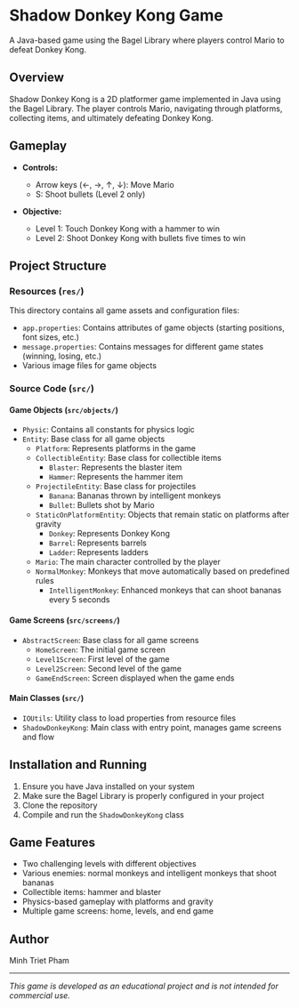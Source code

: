 # Shadow Donkey Kong Game

A Java-based game using the Bagel Library where players control Mario to defeat Donkey Kong.

## Overview

Shadow Donkey Kong is a 2D platformer game implemented in Java using the Bagel Library. The player controls Mario, navigating through platforms, collecting items, and ultimately defeating Donkey Kong.


## Gameplay

- **Controls:**
    - Arrow keys (←, →, ↑, ↓): Move Mario
    - S: Shoot bullets (Level 2 only)

- **Objective:**
    - Level 1: Touch Donkey Kong with a hammer to win
    - Level 2: Shoot Donkey Kong with bullets five times to win

## Project Structure

### Resources (`res/`)

This directory contains all game assets and configuration files:

- `app.properties`: Contains attributes of game objects (starting positions, font sizes, etc.)
- `message.properties`: Contains messages for different game states (winning, losing, etc.)
- Various image files for game objects

### Source Code (`src/`)

#### Game Objects (`src/objects/`)

- `Physic`: Contains all constants for physics logic
- `Entity`: Base class for all game objects
    - `Platform`: Represents platforms in the game
    - `CollectibleEntity`: Base class for collectible items
        - `Blaster`: Represents the blaster item
        - `Hammer`: Represents the hammer item
    - `ProjectileEntity`: Base class for projectiles
        - `Banana`: Bananas thrown by intelligent monkeys
        - `Bullet`: Bullets shot by Mario
    - `StaticOnPlatformEntity`: Objects that remain static on platforms after gravity
        - `Donkey`: Represents Donkey Kong
        - `Barrel`: Represents barrels
        - `Ladder`: Represents ladders
    - `Mario`: The main character controlled by the player
    - `NormalMonkey`: Monkeys that move automatically based on predefined rules
        - `IntelligentMonkey`: Enhanced monkeys that can shoot bananas every 5 seconds

#### Game Screens (`src/screens/`)

- `AbstractScreen`: Base class for all game screens
    - `HomeScreen`: The initial game screen
    - `Level1Screen`: First level of the game
    - `Level2Screen`: Second level of the game
    - `GameEndScreen`: Screen displayed when the game ends

#### Main Classes (`src/`)

- `IOUtils`: Utility class to load properties from resource files
- `ShadowDonkeyKong`: Main class with entry point, manages game screens and flow

## Installation and Running

1. Ensure you have Java installed on your system
2. Make sure the Bagel Library is properly configured in your project
3. Clone the repository
4. Compile and run the `ShadowDonkeyKong` class

## Game Features

- Two challenging levels with different objectives
- Various enemies: normal monkeys and intelligent monkeys that shoot bananas
- Collectible items: hammer and blaster
- Physics-based gameplay with platforms and gravity
- Multiple game screens: home, levels, and end game


## Author

Minh Triet Pham

---

*This game is developed as an educational project and is not intended for commercial use.*
